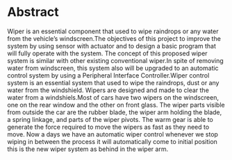 # Abstract

Wiper is an essential component that used to wipe raindrops or any water from the vehicle’s windscreen.The objectives of this project to improve the system by using sensor with actuator and to design a basic program that will fully operate with
the system. The concept of this proposed wiper system is similar with other existing conventional wiper.In spite of removing water from windscreen, this system also will be upgraded to an automatic control system by using a Peripheral Interface Controller.Wiper control system is an essential system that used to wipe the raindrops, dust or any water from the windshield.
Wipers are designed and made to clear the water from a windshiels.Most of cars have two wipers on the windscreen, one on the rear window and the other on front glass.
The wiper parts visible from outside the car are the rubber blade, the wiper arm holding the blade, a spring linkage, and parts of the wiper pivots.
The warm gear is able to generate the force required to move the wipers as fast as they need to move.
Now a days we have an automatic wiper control whenever we stop wiping in between the process it will automatically come to initial position this is the new wiper system as behind in the wiper arm.

